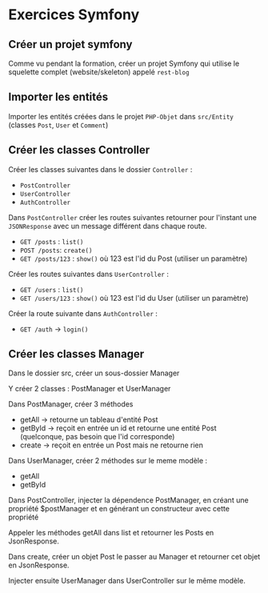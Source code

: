 # Exercices Symfony

## Créer un projet symfony

Comme vu pendant la formation, créer un projet Symfony qui utilise le squelette complet (website/skeleton) appelé `rest-blog`

## Importer les entités

Importer les entités créées dans le projet `PHP-Objet` dans `src/Entity` (classes `Post`, `User` et `Comment`)

## Créer les classes Controller

Créer les classes suivantes dans le dossier `Controller` :

- `PostController`
- `UserController`
- `AuthController`

Dans `PostController` créer les routes suivantes retourner pour l'instant une `JSONResponse` avec un message différent dans chaque route.

- `GET /posts` : `list()`
- `POST /posts`: `create()`
- `GET /posts/123` : `show()` où 123 est l'id du Post (utiliser un paramètre)


Créer les routes suivantes dans `UserController` :

- `GET /users` : `list()`
- `GET /users/123` : `show()` où 123 est l'id du User (utiliser un paramètre)

Créer la route suivante dans `AuthController` :

- `GET /auth` -> `login()`

## Créer les classes Manager

Dans le dossier src, créer un sous-dossier Manager

Y créer 2 classes : PostManager et UserManager

Dans PostManager, créer 3 méthodes

- getAll -> retourne un tableau d'entité Post
- getById -> reçoit en entrée un id et retourne une entité Post (quelconque, pas besoin que l'id corresponde)
- create -> reçoit en entrée un Post mais ne retourne rien

Dans UserManager, créer 2 méthodes sur le meme modèle :

- getAll
- getById

Dans PostController, injecter la dépendence PostManager, en créant une propriété $postManager et en générant un constructeur avec cette propriété

Appeler les méthodes getAll dans list et retourner les Posts en JsonResponse.

Dans create, créer un objet Post le passer au Manager et retourner cet objet en JsonResponse.

Injecter ensuite UserManager dans UserController sur le même modèle.

